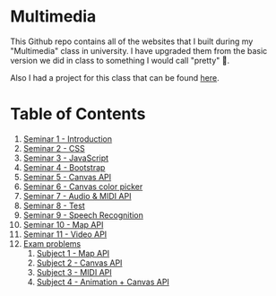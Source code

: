 # Multimedia

This Github repo contains all of the websites that I built during my "Multimedia" class in university. I have upgraded them from the basic version we did in class to something I would call "pretty" 💎.

Also I had a project for this class that can be found [here](https://github.com/v4n00/interactive-soundboard/).

# Table of Contents

1. [Seminar 1 - Introduction](https://v4n00.github.io/Multimedia/Seminar%201/index.html)
2. [Seminar 2 - CSS](https://v4n00.github.io/Multimedia/Seminar%202/index.html)
3. [Seminar 3 - JavaScript](https://v4n00.github.io/Multimedia/Seminar%203/index.html)
4. [Seminar 4 - Bootstrap](https://v4n00.github.io/Multimedia/Seminar%204/index.html)
5. [Seminar 5 - Canvas API](https://v4n00.github.io/Multimedia/Seminar%205/index.html)
6. [Seminar 6 - Canvas color picker](https://v4n00.github.io/Multimedia/Seminar%206/index.html)
7. [Seminar 7 - Audio & MIDI API](https://v4n00.github.io/Multimedia/Seminar%207/index.html)
8. [Seminar 8 - Test](https://v4n00.github.io/Multimedia/Seminar%208/index.html)
9. [Seminar 9 - Speech Recognition](https://v4n00.github.io/Multimedia/Seminar%209/index.html)
10. [Seminar 10 - Map API](https://v4n00.github.io/Multimedia/Seminar%2010/index.html)
11. [Seminar 11 - Video API](https://v4n00.github.io/Multimedia/Seminar%2011/index.html)
12. [Exam problems](./Exam/)
    1. [Subject 1 - Map API](https://v4n00.github.io/Multimedia/Exam/exam1.html)
    2. [Subject 2 - Canvas API](https://v4n00.github.io/Multimedia/Exam/exam2.html)
    3. [Subject 3 - MIDI API](https://v4n00.github.io/Multimedia/Exam/exam3.html)
    4. [Subject 4 - Animation + Canvas API](https://v4n00.github.io/Multimedia/Exam/exam4.html)
